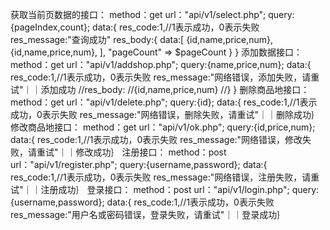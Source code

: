 获取当前页数据的接口：
method：get
url："api/v1/select.php";
query:{pageIndex,count};
data:{
res_code:1,//1表示成功，0表示失败
res_message:"查询成功"
res_body:{
data:[
{id,name,price,num},
{id,name,price,num},
],
"pageCount" => $pageCount
}
}
添加数据接口：
method：get
url："api/v1/addshop.php";
query:{name,price,num};
data:{
res_code:1,//1表示成功，0表示失败
res_message:"网络错误，添加失败，请重试"｜｜添加成功
//res_body:
//{id,name,price,num}
//}
}
删除商品地接口：
method：get
url："api/v1/delete.php";
query:{id};
data:{
res_code:1,//1表示成功，0表示失败
res_message:"网络错误，删除失败，请重试"｜｜删除成功｝
修改商品地接口：
method：get
url："api/v1/ok.php";
query:{id,price,num}; 
data:{
res_code:1,//1表示成功，0表示失败
res_message:"网络错误，修改失败，请重试"｜｜修改成功｝
注册接口：
method：post
url："api/v1/register.php";
query:{username,password}; 
data:{
res_code:1,//1表示成功，0表示失败
res_message:"网络错误，注册失败，请重试"｜｜注册成功｝
登录接口：
method：post
url："api/v1/login.php";
query:{username,password}; 
data:{
res_code:1,//1表示成功，0表示失败
res_message:"用户名或密码错误，登录失败，请重试"｜｜登录成功｝
